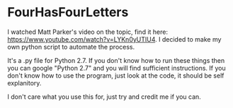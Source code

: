 # FourHasFourLetters
I watched Matt Parker's video on the topic, find it here: https://www.youtube.com/watch?v=LYKn0yUTIU4. I decided to make my own python script to automate the process.

It's a .py file for Python 2.7. If you don't know how to run these things then you can google "Python 2.7" and you will find sufficient instructions. If you don't know how to use the program, just look at the code, it should be self explanitory.

I don't care what you use this for, just try and credit me if you can.
